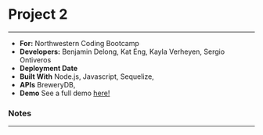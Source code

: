 # Project 2
---
- **For:** Northwestern Coding Bootcamp
- **Developers:** Benjamin Delong, Kat Eng, Kayla Verheyen, Sergio Ontiveros
- **Deployment Date** 
- **Built With** Node.js, Javascript, Sequelize, 
- **APIs** BreweryDB,
- **Demo**
See a full demo [here!]()



### Notes
---
